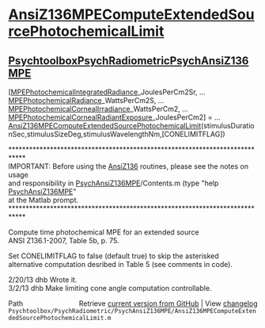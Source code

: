 # [AnsiZ136MPEComputeExtendedSourcePhotochemicalLimit](AnsiZ136MPEComputeExtendedSourcePhotochemicalLimit)
## [Psychtoolbox](Psychtoolbox)[PsychRadiometric](PsychRadiometric)[PsychAnsiZ136MPE](PsychAnsiZ136MPE)

[[MPEPhotochemicalIntegratedRadiance](MPEPhotochemicalIntegratedRadiance)\_JoulesPerCm2Sr, ...  
 [MPEPhotochemicalRadiance](MPEPhotochemicalRadiance)\_WattsPerCm2S, ...  
 [MPEPhotochemicalCornealIrradiance](MPEPhotochemicalCornealIrradiance)\_WattsPerCm2, ...  
 [MPEPhotochemicalCornealRadiantExposure](MPEPhotochemicalCornealRadiantExposure)\_JoulesPerCm2] = ...  
 [AnsiZ136MPEComputeExtendedSourcePhotochemicalLimit](AnsiZ136MPEComputeExtendedSourcePhotochemicalLimit)(stimulusDurationSec,stimulusSizeDeg,stimulusWavelengthNm,[CONELIMITFLAG])  
  
\*\*\*\*\*\*\*\*\*\*\*\*\*\*\*\*\*\*\*\*\*\*\*\*\*\*\*\*\*\*\*\*\*\*\*\*\*\*\*\*\*\*\*\*\*\*\*\*\*\*\*\*\*\*\*\*\*\*\*\*\*\*\*\*\*\*\*\*\*\*\*\*\*\*\*\*  
IMPORTANT: Before using the [AnsiZ136](AnsiZ136) routines, please see the notes on usage  
and responsibility in [PsychAnsiZ136MPE](PsychAnsiZ136MPE)/Contents.m (type "help [PsychAnsiZ136MPE](PsychAnsiZ136MPE)"  
at the Matlab prompt.  
\*\*\*\*\*\*\*\*\*\*\*\*\*\*\*\*\*\*\*\*\*\*\*\*\*\*\*\*\*\*\*\*\*\*\*\*\*\*\*\*\*\*\*\*\*\*\*\*\*\*\*\*\*\*\*\*\*\*\*\*\*\*\*\*\*\*\*\*\*\*\*\*\*\*\*\*  
  
Compute time photochemical MPE for an extended source  
ANSI Z136.1-2007, Table 5b, p. 75.  
  
Set CONELIMITFLAG to false (default true) to skip the asterisked   
alternative computation desribed in Table 5 (see comments in code).  
  
2/20/13  dhb  Wrote it.  
3/2/13   dhb  Make limiting cone angle computation controllable.  




<div class="code_header" style="text-align:right;">
  <span style="float:left;">Path&nbsp;&nbsp;</span> <span class="counter">Retrieve <a href=
  "https://raw.github.com/Psychtoolbox-3/Psychtoolbox-3/beta/Psychtoolbox/PsychRadiometric/PsychAnsiZ136MPE/AnsiZ136MPEComputeExtendedSourcePhotochemicalLimit.m">current version from GitHub</a> | View <a href=
  "https://github.com/Psychtoolbox-3/Psychtoolbox-3/commits/beta/Psychtoolbox/PsychRadiometric/PsychAnsiZ136MPE/AnsiZ136MPEComputeExtendedSourcePhotochemicalLimit.m">changelog</a></span>
</div>
<div class="code">
  <code>Psychtoolbox/PsychRadiometric/PsychAnsiZ136MPE/AnsiZ136MPEComputeExtendedSourcePhotochemicalLimit.m</code>
</div>

